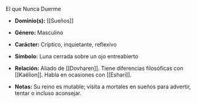 El que Nunca Duerme

- **Dominio(s):** [[Sueños]]
    
- **Género:** Masculino
    
- **Carácter:** Críptico, inquietante, reflexivo
    
- **Símbolo:** Luna cerrada sobre un ojo entreabierto
    
- **Relación:** Aliado de [[Dovharen]]. Tiene diferencias filosóficas con [[Kaëlion]]. Habla en ocasiones con [[Eshari]].
    
- **Notas:** Su reino es mutable; visita a mortales en sueños para advertir, tentar o incluso aconsejar.